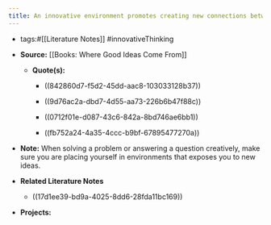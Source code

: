 ```yaml
---
title: An innovative environment promotes creating new connections between different domains of knowledge
---
```


- tags:#[[Literature Notes]] #innovativeThinking

- **Source:** [[Books: Where Good Ideas Come From]]
	 - **Quote(s):**
		 - ((842860d7-f5d2-45dd-aac8-103033128b37))

		 - ((9d76ac2a-dbd7-4d55-aa73-226b6b47f88c))

		 - ((0712f01e-d087-43c6-842a-8bd746ae6bb1))

		 - ((fb752a24-4a35-4ccc-b9bf-67895477270a))

- **Note:** When solving a problem or answering a question creatively, make sure you are placing yourself in environments that exposes you to new ideas.

- **Related Literature Notes**
	 - ((17d1ee39-bd9a-4025-8dd6-28fda11bc169))

- **Projects:**
